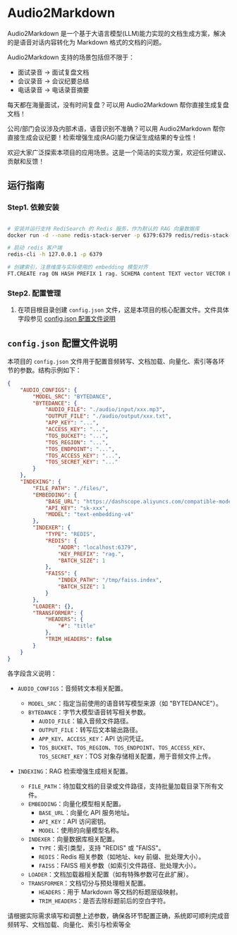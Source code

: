 # Audio2Markdown

Audio2Markdown 是一个基于大语言模型(LLM)能力实现的文档生成方案，解决的是语音对话内容转化为 Markdown 格式的文档的问题。

Audio2Markdown 支持的场景包括但不限于：

- 面试录音 -> 面试复盘文档
- 会议录音 -> 会议纪要总结
- 电话录音 -> 电话录音摘要

每天都在海量面试，没有时间复盘？可以用 Audio2Markdown 帮你直接生成复盘文档！

公司/部门会议涉及内部术语，语音识别不准确？可以用 Audio2Markdown 帮你直接生成会议纪要！检索增强生成(RAG)能力保证生成结果的专业性！

欢迎大家广泛探索本项目的应用场景。这是一个简洁的实现方案，欢迎任何建议、贡献和反馈！

## 运行指南

### Step1. 依赖安装

```bash

# 安装并运行支持 RediSearch 的 Redis 服务，作为默认的 RAG 向量数据库
docker run -d --name redis-stack-server -p 6379:6379 redis/redis-stack-server:latest

# 启动 redis 客户端
redis-cli -h 127.0.0.1 -p 6379

# 创建索引，注意维度与实际使用的 embedding 模型对齐
FT.CREATE rag ON HASH PREFIX 1 rag. SCHEMA content TEXT vector VECTOR FLAT 6 TYPE FLOAT32 DIM 1024 DISTANCE_METRIC COSINE

```

### Step2. 配置管理

1. 在项目根目录创建 `config.json` 文件，这是本项目的核心配置文件。文件具体字段参见 [config.json 配置文件说明](#configjson-配置文件说明)

## `config.json` 配置文件说明

本项目的 `config.json` 文件用于配置音频转写、文档加载、向量化、索引等各环节的参数。结构示例如下：

```json
{
    "AUDIO_CONFIGS": {
        "MODEL_SRC": "BYTEDANCE",
        "BYTEDANCE": {
            "AUDIO_FILE": "./audio/input/xxx.mp3",
            "OUTPUT_FILE": "./audio/output/xxx.txt",
            "APP_KEY": "...",
            "ACCESS_KEY": "...",
            "TOS_BUCKET": "...",
            "TOS_REGION": "...",
            "TOS_ENDPOINT": "...",
            "TOS_ACCESS_KEY": "...",
            "TOS_SECRET_KEY": "..."
        }
    },
    "INDEXING": {
        "FILE_PATH": "./files/",
        "EMBEDDING": {
            "BASE_URL": "https://dashscope.aliyuncs.com/compatible-mode/v1",
            "API_KEY": "sk-xxx",
            "MODEL": "text-embedding-v4"
        },
        "INDEXER": {
            "TYPE": "REDIS",
            "REDIS": {
                "ADDR": "localhost:6379",
                "KEY_PREFIX": "rag.",
                "BATCH_SIZE": 1
            },
            "FAISS": {
                "INDEX_PATH": "/tmp/faiss.index",
                "BATCH_SIZE": 1
            }
        },
        "LOADER": {},
        "TRANSFORMER": {
            "HEADERS": {
                "#": "title"
            },
            "TRIM_HEADERS": false
        }
    }
}
```

各字段含义说明：

- `AUDIO_CONFIGS`：音频转文本相关配置。
    - `MODEL_SRC`：指定当前使用的语音转写模型来源（如 "BYTEDANCE"）。
    - `BYTEDANCE`：字节大模型语音转写相关参数。
        - `AUDIO_FILE`：输入音频文件路径。
        - `OUTPUT_FILE`：转写后文本输出路径。
        - `APP_KEY`、`ACCESS_KEY`：API 访问凭证。
        - `TOS_BUCKET`、`TOS_REGION`、`TOS_ENDPOINT`、`TOS_ACCESS_KEY`、`TOS_SECRET_KEY`：TOS 对象存储相关配置，用于音频文件上传。

- `INDEXING`：RAG 检索增强生成相关配置。
    - `FILE_PATH`：待加载文档的目录或文件路径，支持批量加载目录下所有文件。
    - `EMBEDDING`：向量化模型相关配置。
        - `BASE_URL`：向量化 API 服务地址。
        - `API_KEY`：API 访问密钥。
        - `MODEL`：使用的向量模型名称。
    - `INDEXER`：向量数据库相关配置。
        - `TYPE`：索引类型，支持 "REDIS" 或 "FAISS"。
        - `REDIS`：Redis 相关参数（如地址、key 前缀、批处理大小）。
        - `FAISS`：FAISS 相关参数（如索引文件路径、批处理大小）。
    - `LOADER`：文档加载器相关配置（如有特殊参数可在此扩展）。
    - `TRANSFORMER`：文档切分与预处理相关配置。
        - `HEADERS`：用于 Markdown 等文档的标题层级映射。
        - `TRIM_HEADERS`：是否去除标题前后的空白字符。

请根据实际需求填写和调整上述参数，确保各环节配置正确，系统即可顺利完成音频转写、文档加载、向量化、索引与检索等全



